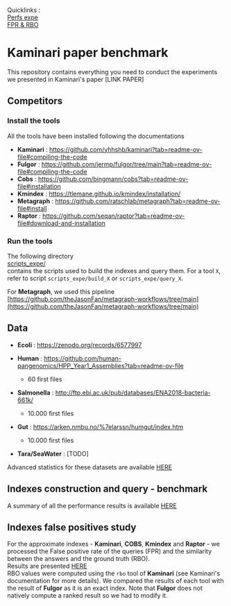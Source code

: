 Quicklinks :  
[Perfs expe](https://github.com/vicLeva/benchmarks_kaminari/wiki/Performances-benchmark)  
[FPR & RBO](https://github.com/vicLeva/benchmarks_kaminari/wiki/RBO-&-FPR-benchmark)  

# Kaminari paper benchmark

This repository contains everything you need to conduct the experiments we presented in Kaminari's paper [LINK PAPER]

## Competitors

### Install the tools 

All the tools have been installed following the documentations

+ **Kaminari** : https://github.com/yhhshb/kaminari?tab=readme-ov-file#compiling-the-code
+ **Fulgor** : https://github.com/jermp/fulgor/tree/main?tab=readme-ov-file#compiling-the-code
+ **Cobs** : https://github.com/bingmann/cobs?tab=readme-ov-file#installation
+ **Kmindex** : https://tlemane.github.io/kmindex/installation/
+ **Metagraph** : https://github.com/ratschlab/metagraph?tab=readme-ov-file#install
+ **Raptor** : https://github.com/seqan/raptor?tab=readme-ov-file#download-and-installation

### Run the tools

The following directory  
[scripts_expe/](https://github.com/vicLeva/benchmarks_kaminari/scripts_expe)   
contains the scripts used to build the indexes and query them. For a tool `X`, refer to script `scripts_expe/build_X` or `scripts_expe/query_X`.

For **Metagraph**, we used this pipeline [https://github.com/theJasonFan/metagraph-workflows/tree/main](https://github.com/theJasonFan/metagraph-workflows/tree/main) 


## Data

+ **Ecoli** : https://zenodo.org/records/6577997 
    
+ **Human** : https://github.com/human-pangenomics/HPP_Year1_Assemblies?tab=readme-ov-file 
    - 60 first files

+ **Salmonella** : http://ftp.ebi.ac.uk/pub/databases/ENA2018-bacteria-661k/
    - 10.000 first files

+ **Gut** : https://arken.nmbu.no/%7elarssn/humgut/index.htm
    - 10.000 first files

+ **Tara/SeaWater** : [TODO]


Advanced statistics for these datasets are available [HERE](https://github.com/vicLeva/benchmarks_kaminari/wiki/Datasets-advanced-statistics) 


## Indexes construction and query - benchmark

A summary of all the performance results is available [HERE](https://github.com/vicLeva/benchmarks_kaminari/wiki/Performances-benchmark) 


## Indexes false positives study


For the approximate indexes - **Kaminari**, **COBS**, **Kmindex** and **Raptor** - we processed the False positive rate of the queries (FPR) and the similarity between the answers and the ground truth (RBO).  
Results are presented [HERE](https://github.com/vicLeva/benchmarks_kaminari/wiki/RBO-&-FPR-benchmark)  
RBO values were computed using the `rbo` tool of **Kaminari** (see Kaminari's documentation for more details). We compared the results of each tool with the result of **Fulgor** as it is an exact index. Note that **Fulgor** does not natively compute a ranked result so we had to modify it.